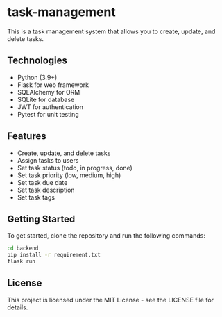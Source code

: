 # task-management

This is a task management system that allows you to create, update, and delete tasks.

## Technologies

- Python (3.9+)
- Flask for web framework
- SQLAlchemy for ORM
- SQLite for database
- JWT for authentication
- Pytest for unit testing

## Features

- Create, update, and delete tasks
- Assign tasks to users
- Set task status (todo, in progress, done)
- Set task priority (low, medium, high)
- Set task due date
- Set task description
- Set task tags

## Getting Started

To get started, clone the repository and run the following commands:

```bash
cd backend
pip install -r requirement.txt
flask run
```

## License

This project is licensed under the MIT License - see the LICENSE file for details.
